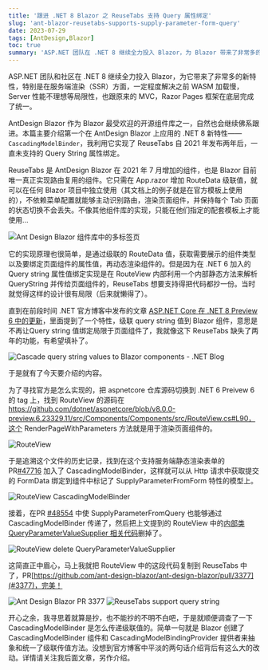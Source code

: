 ```yaml
---
title: '跟进 .NET 8 Blazor 之 ReuseTabs 支持 Query 属性绑定'
slug: 'ant-blazor-reusetabs-supports-supply-parameter-form-query'
date: 2023-07-29
tags: [AntDesign,Blazor]
toc: true
summary: 'ASP.NET 团队在 .NET 8 继续全力投入 Blazor，为 Blazor 带来了非常多的新特性，AntDesign Blazor也会继续佛系跟进。本篇主要介绍第一个在AntDesign Blazor 上应用的新特性，也就是 ReuseTabs 自 2021 年发布两年后，仍然未支持的 Query String 属性绑定功能。'
---
```


ASP.NET 团队和社区在 .NET 8 继续全力投入 Blazor，为它带来了非常多的新特性，特别是在服务端渲染（SSR）方面，一定程度解决之前 WASM 加载慢，Server 性能不理想等局限性，也跟原来的 MVC，Razor Pages 框架在底层完成了统一。

AntDesign Blazor 作为 Blazor 最受欢迎的开源组件库之一，自然也会继续佛系跟进。本篇主要介绍第一个在 AntDesign Blazor 上应用的 .NET 8 新特性—— `CascadingModelBinder`，我利用它实现了 ReuseTabs 自 2021 年发布两年后，一直未支持的 Query String 属性绑定。

ReuseTabs 是 AntDesign Blazor 在 2021 年 7 月增加的组件，也是 Blazor 目前唯一真正实现路由复用的组件。它只需在 App.razor 增加 RouteData 级联值，就可以在任何 Blazor 项目中独立使用（其文档上的例子就是在官方模板上使用的），不依赖菜单配置就能够主动识别路由，渲染页面组件，并保持每个 Tab 页面的状态切换不会丢失。不像其他组件库的实现，只能在他们指定的配套模板上才能使用…

![Ant Design Blazor 组件库中的多标签页](/photos/reuse-tabs/reuse-tabs-demo1.gif)

它的实现原理也很简单，是通过级联的 RouteData 值，获取需要展示的组件类型以及要绑定页面组件的属性值，再动态渲染组件的。但是因为在 .NET 6 加入的 Query string 属性值绑定实现是在 RouteView 内部利用一个内部静态方法来解析 QueryString 并传给页面组件的，ReuseTabs 想要支持得把代码都抄一份。当时就觉得这样的设计很有局限（后来就懒得了）。

直到在前段时间 .NET 官方博客中发布的文章 [ASP.NET Core 在 .NET 8 Preview 6 中的更新](https://devblogs.microsoft.com/dotnet/asp-net-core-updates-in-dotnet-8-preview-6/?WT.mc_id=DT-MVP-5003987#cascade-query-string-values-to-blazor-components)，里面提到了一个特性，级联 query string 值到 Blazor 组件，意思是不再让Query string 值绑定局限于页面组件了，我就像这下 ReuseTabs 缺失了两年的功能，有希望填补了。

![Cascade query string values to Blazor components - .NET Blog](/photos/ant-blazor-reusetabs-supports-supply-parameter-form-query/image1.png)

于是就有了今天要介绍的内容。

为了寻找官方是怎么实现的，把 aspnetcore 仓库源码切换到 .NET 6 Preivew 6 的 tag 上，找到 RouteView 的源码在 https://github.com/dotnet/aspnetcore/blob/v8.0.0-preview.6.23329.11/src/Components/Components/src/RouteView.cs#L90，这个 RenderPageWithParameters 方法就是用于渲染页面组件的。

![RouteView](/photos/ant-blazor-reusetabs-supports-supply-parameter-form-query/image2.png)

于是追溯这个文件的历史记录，找到在这个支持服务端静态渲染表单的 PR[#47716](https://github.com/dotnet/aspnetcore/pull/47716/files#diff-c9ceeb487f25fa6e4e20bbc8eb15b597b014d77d3f464c51fd36d37e0365b96aR80-R84) 加入了 CascadingModelBinder，这样就可以从 Http 请求中获取提交的 FormData 绑定到组件中标记了 SupplyParameterFromForm 特性的模型上。

![RouteView CascadingModelBinder](/photos/ant-blazor-reusetabs-supports-supply-parameter-form-query/image3.png)

接着，在PR [#48554](https://github.com/dotnet/aspnetcore/pull/48554) 中使 SupplyParameterFromQuery 也能够通过 CascadingModelBinder 传递了，然后把上文提到的 RouteView 中的[内部类 QueryParameterValueSupplier 相关代码](https://github.com/dotnet/aspnetcore/commit/883f06cbf5bfa9d82ef797c09fbcb6af7cbb1536#diff-c9ceeb487f25fa6e4e20bbc8eb15b597b014d77d3f464c51fd36d37e0365b96a)删掉了。

![RouteView delete QueryParameterValueSupplier](/photos/ant-blazor-reusetabs-supports-supply-parameter-form-query/image4.png)

这简直正中眉心，马上我就把 RouteView 中的这段代码复制到 ReuseTabs 中了，PR[https://github.com/ant-design-blazor/ant-design-blazor/pull/3377](#3377)，完美！

![Ant Design Blazor PR 3377](/photos/ant-blazor-reusetabs-supports-supply-parameter-form-query/image5.png)
![ReuseTabs support query string](/photos/ant-blazor-reusetabs-supports-supply-parameter-form-query/image6.png)


开心之余，我寻思着就算是抄，也不能抄的不明不白吧，于是就顺便调查了一下 CascadingModelBinder 是怎么传递级联值的。简单一句就是 Blazor 创建了 CascadingModelBinder 组件和 CascadingModelBindingProvider 提供者来抽象和统一了级联传值方法。没想到官方博客中平淡的两句话介绍背后有这么大的改动。详情请关注我后面文章，另作介绍。